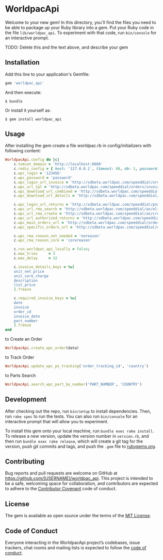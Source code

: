 # WorldpacApi

Welcome to your new gem! In this directory, you'll find the files you need to be able to package up your Ruby library into a gem. Put your Ruby code in the file `lib/worldpac_api`. To experiment with that code, run `bin/console` for an interactive prompt.

TODO: Delete this and the text above, and describe your gem

## Installation

Add this line to your application's Gemfile:

```ruby
gem 'worldpac_api'
```

And then execute:

    $ bundle

Or install it yourself as:

    $ gem install worldpac_api

## Usage

After installing the gem create a file worldpac.rb in config/initializers with following content:

```ruby
WorldpacApi.config do |c|
    c.tomcat_domain = 'http://localhost:8080'
    c.redis_config = { host: '127.0.0.1', timeout: 60, db: 1, password: nil }
    c.wpc_login = '123456'
    c.wpc_password = 'password'
    c.wpc_login_url_invoice = 'http://sdbeta.worldpac.com/speeddial/orders/invoices.jsp'
    c.wpc_url_tpl = 'http://sdbeta.worldpac.com/speeddial/orders/invoices.jsp?env=2010&range=0&fromDate=%{start}&throughDate=%{end}&comment=&invoice=&type=0&order=&name=&product='
    c.wpc_download_url_combined = 'http://sdbeta.worldpac.com/speeddial/orders/download-invoicecombined.jsp?format=csv'
    c.wpc_download_url_details = 'http://sdbeta.worldpac.com/speeddial/orders/download-invoicedetails.jsp?format=csv'

    c.wpc_login_url_returns = 'http://sdbeta.worldpac.com/speeddial/pnaorder.jsp'
    c.wpc_url_rma_search = 'http://sdbeta.worldpac.com/speeddial/ax/eligibleReturns.jsp?reasonCode=%{reason_code}&fromDate=%{start}&throughDate=%{end}&product=%{part_number}&invoiceNumber=&order=&comment='
    c.wpc_url_rma_create = 'http://sdbeta.worldpac.com/speeddial/ax/createRma.jsp?index=0&invoiceNumber=%{invoice_number}&invoiceLineID=%{search_lineID}&createRMAQty=%{qty}&reasonCode=%{reason_code}&reasonText='
    c.wpc_url_authorized_returns = 'http://sdbeta.worldpac.com/speeddial/ax/authorizedReturns.jsp'
    c.wpc_main_orders_url = 'http://sdbeta.worldpac.com/speeddial/order.jsp?env=2010&order=76368991'
    c.wpc_specific_orders_url = 'http://sdbeta.worldpac.com/speeddial/order.jsp?env=2010&order=%{order_num}'

    c.wpc_rma_reason_not_needed = 'noreason'
    c.wpc_rma_reason_core = 'corereason'

    c.run_worldpac_api_locally = false; 
    c.max_tries     = 3
    c.max_delay     = 32

    c.invoice_details_keys = %w[
    unit_net_price
    unit_core_charge
    description
    list_price
    ].freeze

    c.required_invoice_keys = %w[
    date
    invoice
    order_id
    invoice_date
    part_number
    ].freeze
end
```

to Create an Order
```ruby
WorldpacApi.create_wpc_order(data)
```

to Track Order
```ruby
WorldpacApi.update_wpc_po_tracking('order_tracking_id', 'country')
```

to Parts Search
```ruby
WorldpacApi.search_wpc_part_by_number('PART_NUMBER', 'COUNTRY')
```

## Development

After checking out the repo, run `bin/setup` to install dependencies. Then, run `rake spec` to run the tests. You can also run `bin/console` for an interactive prompt that will allow you to experiment.

To install this gem onto your local machine, run `bundle exec rake install`. To release a new version, update the version number in `version.rb`, and then run `bundle exec rake release`, which will create a git tag for the version, push git commits and tags, and push the `.gem` file to [rubygems.org](https://rubygems.org).

## Contributing

Bug reports and pull requests are welcome on GitHub at https://github.com/[USERNAME]/worldpac_api. This project is intended to be a safe, welcoming space for collaboration, and contributors are expected to adhere to the [Contributor Covenant](http://contributor-covenant.org) code of conduct.

## License

The gem is available as open source under the terms of the [MIT License](https://opensource.org/licenses/MIT).

## Code of Conduct

Everyone interacting in the WorldpacApi project’s codebases, issue trackers, chat rooms and mailing lists is expected to follow the [code of conduct](https://github.com/[USERNAME]/worldpac_api/blob/master/CODE_OF_CONDUCT.md).
